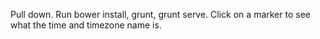 Pull down. Run bower install, grunt, grunt serve. Click on a marker to see what the time and timezone name is.
